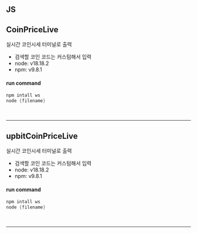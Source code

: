 ## JS
## CoinPriceLive
실시간 코인시세 터미널로 출력
- 검색할 코인 코드는 커스텀해서 입력
- node: v18.18.2
- npm: v9.8.1

#### run command
``` powershell
npm intall ws
node {filename}
```
<br>

---
## upbitCoinPriceLive
실시간 코인시세 터미널로 출력
- 검색할 코인 코드는 커스텀해서 입력
- node: v18.18.2
- npm: v9.8.1

#### run command
``` powershell
npm intall ws
node {filename}
```
<br>

---